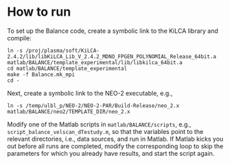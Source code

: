 # How to run

To set up the Balance code, create a symbolic link to the KiLCA library and compile:

    ln -s /proj/plasma/soft/KiLCA-2.4.2/lib/libKiLCA_Lib_V_2.4.2_MDNO_FPGEN_POLYNOMIAL_Release_64bit.a matlab/BALANCE/template_experimental/lib/libkilca_64bit.a
    cd matlab/BALANCE/template_experimental
    make -f Balance.mk_mpi
    cd -

Next, create a symbolic link to the NEO-2 executable, e.g.,

    ln -s /temp/ulbl_p/NEO-2/NEO-2-PAR/Build-Release/neo_2.x matlab/BALANCE/neo2/TEMPLATE_DIR/neo_2.x

Modify one of the Matlab scripts in `matlab/BALANCE/scripts`, e.g., `script_balance_velscan_dTestudy.m`, so that the variables point to the relevant directories, i.e., data sources, and run in Matlab. If Matlab kicks you out before all runs are completed, modify the corresponding loop to skip the parameters for which you already have results, and start the script again.

